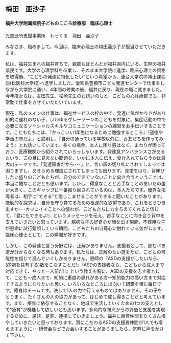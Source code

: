 ## 梅田　亜沙子#### 福井大学附属病院子どものこころ診療部　臨床心理士児童通所支援事業所　わっくる　梅田　亜沙子みなさま、始めまして。今回は、臨床心理士の梅田亜沙子が担当させていただきます。私は、福井生まれの福井育ちで、親戚もほとんどが福井県内にいる、生粋の福井県民です。大学の心理学科を卒業し、そのまま大学院に進学、臨床心理士の資格を取得後、“こどもの発達に特化したい”という希望から、連合大学院の博士課程(浜松医科大学校)へ進学しました。愛知県豊橋市こども発達センターで仕事をしながら大学院に通い、4年間の修業の後、福井に戻り、現在の職に就きました。今年度からは、友田先生、松崎先生のお誘いのもと、こどもの心診療部でも、非常勤で仕事をさせていただいています。現在、私のメインの仕事は、福祉サービスの枠の中で、発達に気がかりさがあり知的に遅れのない子、いわゆるグレーゾーンのこどもを対象に、集団活動の中で必要になるソーシャルスキルやコミュニケーションの練習をお手伝いすることです。こどもたちには、『かっこいい1年生になるために勉強するところ』『道徳や学活の塾だよ』と説明し、『自分の通っている学校以外に、お友だちを作ってみよう』とお誘いしています。多くの場合、本人に困り感はなく、まわりが困っており、医療機関から紹介されていらっしゃいます。発達意アンバランスさがあるという、この目に見えない問題を、いかに本人に伝え、受け入れてもらうかは最大のテーマです。「発達障害だから･･･」と、言い訳の切り札にされてしまっては困りますし、あきらめる理由にされてしまっても困ります。見栄をはり、背伸びしたい盛りのこどもたちが、自分のできていないことに向き合うということは、本当に酷なことだとも思います。しかし、得意なことと苦手なことのあいだの差が大きく、このギャップに一番振り回されているのは、本人たちです。優秀な指導者は、相手に“できる”と信じこませることができると聞いたことがあります。能動的な探求は、自分を守り育てるための根源的な欲望であり、これをどうひき出すか･･･カッコイイことへの憧れが、こどもたちに力を与えてくれると信じて、『君にもできるよ!』というメッセージを伝え、苦手なことに向き合う背中を支えていきたいと思っています。臆病な子の好奇心が顔を出す瞬間、不器用な子が懸命に試行錯誤している瞬間、こどもたちの自尊心に触れている気がします。臨床心理士として、この瞬間が好きです。しかし、この発達と言う分野には、正解がありません。支援者として、進むべき道が分からなくなる時もあります。私たちは、正解のない道をただ、こどもの可能性を信じて進んでいくしかありません。恩師の『ASDの支援がしたいなら、(症例を共有する)数をこなすことだ!』『ASDの支援者なら、こどもから成人まで対応できて、やっと一人前だ!!』という教えを胸に、ASDの支援を志す者として、こども〜成人まで、知的に重度の遅れがある方〜知的能力の高い方まで対応できるようになりたいと思い、いろいろなところに出向いて研鑽を積む毎日です。療育はチームです。決して1人の力で行えるものではありません。その子をとりまく、たくさんの人の協力があって、はじめて成し得ることだと考えています。また、療育に依存することなく、地域で生活していくための1つの支えとして“療育”が機能して欲しいとも思います。多角的な視点からの評価と支援を実現するために、是非、是非、連携していきましょう。福井に療育仲間をたくさん増やしていきたいと思っております。質にこだわるASDの支援者仲間が1人でも増えますように･･･研修会などでお会いすることがありましたら、気軽に声をかけて下さい。